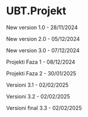 # UBT.Projekt

New version 1.0 - 28/11/2024

New version 2.0 - 05/12/2024

New version 3.0 - 07/12/2024

Projekti Faza 1 - 08/12/2024

Projekti Faza 2 - 30/01/2025

Versioni 3.1 - 02/02/2025

Versioni 3.2 - 02/02/2025

Versioni final 3.3 - 02/02/2025

